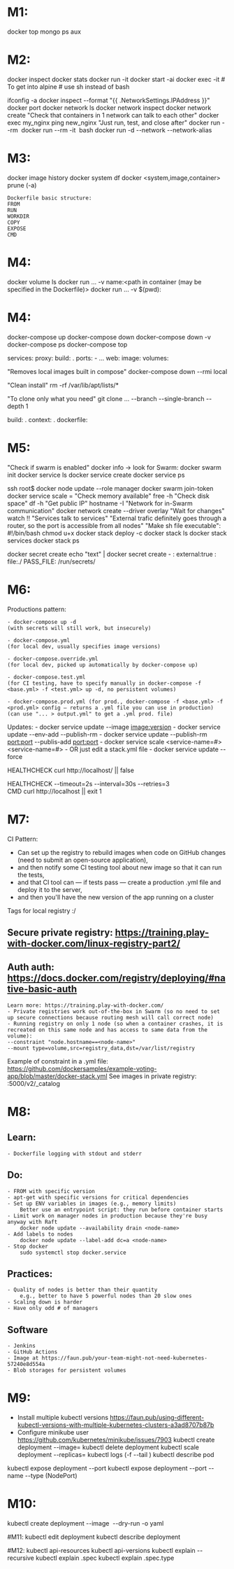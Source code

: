 # M1:
docker top mongo
ps aux

# M2:
docker inspect
docker stats
docker run -it
docker start -ai
docker exec -it
	# To get into alpine #
	use sh instead of bash

ifconfig -a
docker inspect --format "{{ .NetworkSettings.IPAddress }}" 
docker port
docker network ls
docker network inspect <network name>
docker network create
	"Check that containers in 1 network can talk to each other"
	docker exec my_nginx ping new_nginx
	"Just run, test, and close after"
	docker run --rm <image> <command>
	docker run --rm -it <image> bash
docker run -d --network <network-name> --network-alias <alias for a common dns name>

# M3:
docker image history
docker system df
docker <system,image,container> prune (-a)

	Dockerfile basic structure:
	FROM
	RUN
	WORKDIR
	COPY
	EXPOSE
	CMD

# M4:
docker volume ls
docker run ... -v name:<path in container (may be specified in the Dockerfile)>
docker run ... -v $(pwd):<path in container>

# M4:
docker-compose up
docker-compose down
docker-compose down -v
docker-compose ps
docker-compose top

services:
	proxy:
		build: .
		ports:
		- ...
	web:
		image:
		volumes:
		
"Removes local images built in compose"
docker-compose down --rmi local

"Clean install"
    rm -rf /var/lib/apt/lists/*

"To clone only what you need"
    git clone ... --branch <branch-name> --single-branch --depth 1

build: .
	context: .
	dockerfile: <file-name>

# M5:
"Check if swarm is enabled"
docker info -> look for Swarm: <inactive>
docker swarm init
docker service ls
docker service create
docker service ps <service-name>

ssh root$<node-ip>
docker node update --role manager <node-name>
docker swarm join-token <manager or worker>
docker service scale <service-name>=<replica-count>
	"Check memory available"
	free -h
	"Check disk space"
	df -h
	"Get public IP"
	hostname -I
"Network for in-Swarm communication"
docker network create --driver overlay <name>
	"Wait for changes"
	watch !!
	"Services talk to services"
	"External trafic definitely goes through a router, so the port is accessible from all nodes"
	"Make sh file executable":
	#!/bin/bash
	chmod u+x <file name>
docker stack deploy -c <file-name> <stack-name>
docker stack ls
docker stack services <stack-name>
docker stack ps <stack-name>

docker secret create <secret-name> <file>
echo "text" | docker secret create <secret-name> -
<secret-name>:
	external:true
<secret-name>:
	file:./<file>
PASS_FILE: /run/secrets/<secret-name>

# M6:
Productions pattern:

    - docker-compose up -d 
    (with secrets will still work, but insecurely)

    - docker-compose.yml 
    (for local dev, usually specifies image versions)

    - docker-compose.override.yml 
    (for local dev, picked up automatically by docker-compose up)

    - docker-compose.test.yml 
    (for CI testing, have to specify manually in docker-compose -f <base.yml> -f <test.yml> up -d, no persistent volumes)

    - docker-compose.prod.yml (for prod., docker-compose -f <base.yml> -f <prod.yml> config — returns a .yml file you can use in production)
    (can use "... > output.yml" to get a .yml prod. file)

Updates:
    - docker service update --image <image:version> <servicename>
    - docker service update --env-add <VARIABLE> --publish-rm <port to remove>
    - docker service update --publish-rm <port:port> --publis-add <port:port>
    - docker service scale <service-name=#> <service-name=#>
    - OR just edit a stack.yml file 
    - docker service update --force <service-name>

HEALTHCHECK curl http://localhost/ || false

HEALTHCHECK --timeout=2s --interval=30s --retries=3 \
CMD curl http://localhost || exit 1

# M7:
CI Pattern:
- Can set up the registry to rebuild images when code on GitHub changes (need to submit an open-source application),
- and then notify some CI testing tool about new image so that it can run the tests,
- and that CI tool can — if tests pass — create a production .yml file and deploy it to the server,
- and then you'll have the new version of the app running on a cluster

Tags for local registry
	<local-ip>:<port>/<image-name>
## Secure private registry: https://training.play-with-docker.com/linux-registry-part2/
## Auth auth: https://docs.docker.com/registry/deploying/#native-basic-auth
	Learn more: https://training.play-with-docker.com/
	- Private registries work out-of-the-box in Swarm (so no need to set up secure connections because routing mesh will call correct node)
	- Running registry on only 1 node (so when a container crashes, it is recreated on this same node and has access to same data from the volume):
	--constraint "node.hostname==<node-name>"
	--mount type=volume,src=registry_data,dst=/var/list/registry
Example of constraint in a .yml file: https://github.com/dockersamples/example-voting-app/blob/master/docker-stack.yml
See images in private registry: 
    <url>:5000/v2/_catalog

# M8:
## Learn: 
    - Dockerfile logging with stdout and stderr
## Do: 
	- FROM with specific version
	- apt-get with specific versions for critical dependencies
    - Set up ENV variables in images (e.g., memory limits)
        Better use an entrypoint script: they run before container starts
    - Limit work on manager nodes in production because they're busy anyway with Raft
        docker node update --availability drain <node-name>
    - Add labels to nodes
        docker node update --label-add dc=a <node-name>
    - Stop docker
        sudo systemctl stop docker.service

## Practices:
    - Quality of nodes is better than their quantity
        e.g., better to have 5 powerful nodes than 20 slow ones
    - Scaling down is harder
    - Have only odd # of managers

## Software
    - Jenkins
    - GitHub Actions
    - Image at https://faun.pub/your-team-might-not-need-kubernetes-57240e8d554a
    - Blob storages for persistent volumes
   
# M9:
- Install multiple kubectl versions
    https://faun.pub/using-different-kubectl-versions-with-multiple-kubernetes-clusters-a3ad8707b87b
- Configure minikube user
    https://github.com/kubernetes/minikube/issues/7903
kubectl create deployment <deployment-name> --image=<image-name>
kubectl delete deployment <deployment-name>
kubectl scale deployment <deployment-name> --replicas=<n>
kubectl logs <pod-name> (-f --tail <n>)
kubectl describe pod <pod-name>

kubectl expose deployment <deployment-name> --port <port>
kubectl expose deployment <deployment-name> --port <port> --name <service-name> --type (NodePort)

# M10:
kubectl create deployment <name> --image <image> --dry-run -o yaml

#M11:
kubectl edit deployment <deployment-name>
kubectl describe deployment <deployment-name>

#M12:
kubectl api-resources
kubectl api-versions
kubectl explain <resource-type> --recursive
kubectl explain <resource-type>.spec
kubectl explain <resource-type>.spec.type



